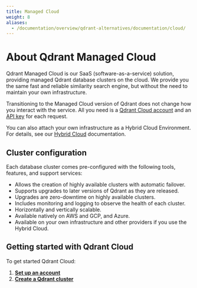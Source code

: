 ```yaml
---
title: Managed Cloud
weight: 8
aliases:
  - /documentation/overview/qdrant-alternatives/documentation/cloud/
---
```


# About Qdrant Managed Cloud

Qdrant Managed Cloud is our SaaS (software-as-a-service) solution, providing managed Qdrant database clusters on the cloud. We provide you the same fast and reliable similarity search engine, but without the need to maintain your own infrastructure.

Transitioning to the Managed Cloud version of Qdrant does not change how you interact with the service. All you need is a [Qdrant Cloud account](https://qdrant.to/cloud/) and an [API key](/documentation/cloud/authentication/) for each request.

You can also attach your own infrastructure as a Hybrid Cloud Environment. For details, see our [Hybrid Cloud](/documentation/hybrid-cloud/) documentation.

## Cluster configuration

Each database cluster comes pre-configured with the following tools, features, and support services:

- Allows the creation of highly available clusters with automatic failover.
- Supports upgrades to later versions of Qdrant as they are released.
- Upgrades are zero-downtime on highly available clusters.
- Includes monitoring and logging to observe the health of each cluster.
- Horizontally and vertically scalable.
- Available natively on AWS and GCP, and Azure. 
- Available on your own infrastructure and other providers if you use the Hybrid Cloud.

## Getting started with Qdrant Cloud

To get started Qdrant Cloud:

1. [**Set up an account**](/documentation/cloud/qdrant-cloud-setup/)
2. [**Create a Qdrant cluster**](/documentation/cloud/create-cluster/)
